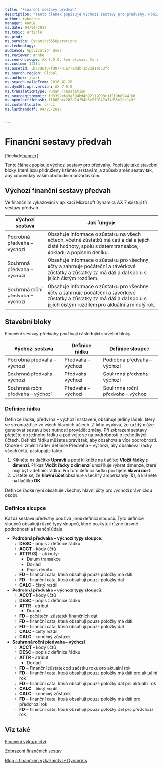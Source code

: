 ```yaml
---
title: "Finanční sestavy předvah"
description: "Tento článek popisuje výchozí sestavy pro předvahy. Popisuje také stavební bloky, které jsou přidruženy k těmto sestavám, a způsob změn sestav tak, aby odpovídaly vašim obchodním požadavkům."
author: twheeloc
manager: AnnBe
ms.date: 04/04/2017
ms.topic: article
ms.prod: 
ms.service: Dynamics365Operations
ms.technology: 
audience: Application User
ms.reviewer: annbe
ms.search.scope: AX 7.0.0, Operations, Core
ms.custom: 12314
ms.assetid: 3b77d6f3-fd07-41a7-9ddb-1b22d1ae33fc
ms.search.region: Global
ms.author: jcart
ms.search.validFrom: 2016-02-28
ms.dyn365.ops.version: AX 7.0.0
ms.translationtype: Human Translation
ms.sourcegitcommit: fd3392eba3a394bd4b92112093c1f1f9b894426d
ms.openlocfilehash: ff868bcc202d74f94b6e2f9047a34d83e2ac149f
ms.contentlocale: cs-cz
ms.lasthandoff: 04/25/2017


---
```


# <a name="trial-balance-financial-reports"></a>Finanční sestavy předvah

[!include[banner](../includes/banner.md)]


Tento článek popisuje výchozí sestavy pro předvahy. Popisuje také stavební bloky, které jsou přidruženy k těmto sestavám, a způsob změn sestav tak, aby odpovídaly vašim obchodním požadavkům. 

<a name="default-trial-balance-reports"></a>Výchozí finanční sestavy předvah
-----------------------------

Ve finančním vykazování v aplikaci Microsoft Dynamics AX 7 existují tři sestavy předvah.

| Výchozí sestava                                 | Jak funguje                                                                                                                                                                                        |
|------------------------------------------------|-----------------------------------------------------------------------------------------------------------------------------------------------------------------------------------------------------|
| Podrobná předvaha – výchozí               | Obsahuje informace o zůstatku na všech účtech, včetně zůstatků má dáti a dal a jejich čisté hodnoty, spolu s datem transakce, dokladu a popisem deníku.                  |
| Souhrnná předvaha – výchozí                | Obsahuje informace o zůstatku pro všechny účty a zahrnuje počáteční a závěrkové zůstatky a zůstatky za má dáti a dal spolu s jejich čistým rozdílem.                                        |
| Souhrnná roční předvaha – výchozí | Obsahuje informace o zůstatku pro všechny účty a zahrnuje počáteční a závěrkové zůstatky a zůstatky za má dáti a dal spolu s jejich čistým rozdílem pro aktuální a minulý rok. |

## <a name="building-blocks"></a>Stavební bloky
Finanční sestavy předvahy používají následující stavební bloky.

| Výchozí sestava                                 | Definice řádku          | Definice sloupce                              |
|------------------------------------------------|-------------------------|------------------------------------------------|
| Podrobná předvaha – výchozí               | Předvaha – výchozí | Podrobná předvaha – výchozí               |
| Souhrnná předvaha – výchozí                | Předvaha – výchozí | Souhrnná předvaha – výchozí                |
| Souhrnná roční předvaha – výchozí | Předvaha – výchozí | Souhrnná roční předvaha – výchozí |

### <a name="row-definition"></a>Definice řádku

Definice řádku, předvaha – výchozí nastavení, obsahuje jediný řádek, který se shromažďuje ve všech hlavních účtech. Z toho vyplývá, že každý může generovat sestavu bez nutnosti provádět změny. Při zobrazení sestavy přejděte do jednoho řádku a podívejte se na podrobnosti o jednotlivých účtech. Definici řádku můžete upravit tak, aby obsahovala více podrobností. Chcete-li změnit řádek definice Předvaha – výchozí, aby obsahoval řádky všech účtů, postupujte takto.

1.  Klikněte na tlačítko **Upravit** a poté klikněte na tlačítko **Vložit řádky z dimenzí**. Příkaz **Vložit řádky z dimenzí** umožňuje vybrat dimenze, které mají být v definici řádku. Pro tuto definici řádku použijete **hlavní účet**.
2.  Ujistěte se, že **hlavní účet** obsahuje všechny ampersandy (&), a klikněte na tlačítko **OK**.

Definice řádku nyní obsahuje všechny hlavní účty pro výchozí právnickou osobu.

### <a name="column-definition"></a>Definice sloupce

Každá sestavu předvahy používá jinou definici sloupců. Tyto definice sloupců obsahují různé typy sloupců, které poskytují různé úrovně podrobností a finanční údaje.

-   **Podrobná předvaha – výchozí typy sloupce:**
    -   **DESC** – popis z definice řádku
    -   **ACCT** – kódy účtů
    -   **ATTR (3)** – atributy:
        -   Datum transakce
        -   Doklad
        -   Popis deníku
    -   **FD** – finanční data, která obsahují pouze položky má dáti
    -   **FD** – finanční data, která obsahují pouze položky dal
    -   **CALC** – čistý rozdíl
-   **Podrobná předvaha – výchozí typy sloupců:**
    -   **ACCT** – kódy účtů
    -   **DESC** – popis z definice řádku
    -   **ATTR** – atribut:
        -   Doklad
    -   **FD** – počáteční zůstatek finančních dat
    -   **FD** – finanční data, která obsahují pouze položky má dáti
    -   **FD** – finanční data, která obsahují pouze položky dal
    -   **CALC** – čistý rozdíl
    -   **CALC** – konečný zůstatek
-   **Souhrnná roční předvaha – výchozí**
    -   **ACCT** – kódy účtů
    -   **DESC** – popis z definice řádku
    -   **ATTR** – atribut
        -   Doklad
    -   **FD** – Finanční zůstatek od začátku roku pro aktuální rok
    -   **FD** – finanční data, která obsahují pouze položky má dáti pro aktuální rok
    -   **FD** – finanční data, která obsahují pouze položky dal pro aktuální rok
    -   **CALC** – čistý rozdíl
    -   **CALC** – konečný zůstatek
    -   **FD** – finanční data, která obsahují pouze položky má dáti pro předchozí rok
    -   **FD** – finanční data, která obsahují pouze položky dal pro předchozí rok

 

<a name="see-also"></a>Viz také
--------

[Finanční výkaznictví](financial-reporting-getting-started.md)

[Zobrazení finančních sestav](view-financial-reports.md)

[Blog o finančním výkaznictví v Dynamics](http://blogs.msdn.com/b/dynamics_financial_reporting/)




